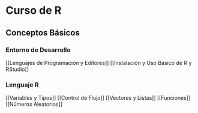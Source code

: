 # Curso de R

## Conceptos Básicos

### Entorno de Desarrollo
[[Lenguajes de Programación y Editores]]
[[Instalación y Uso Básico de R y RStudio]]

### Lenguaje R
[[Variables y Tipos]]
[[Control de Flujo]]
[[Vectores y Listas]]
[[Funciones]]
[[Números Aleatorios]]